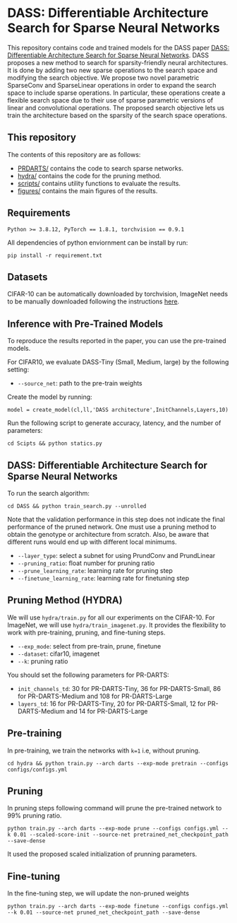 # DASS: Differentiable Architecture Search for Sparse Neural Networks

This repository contains code and trained models for the DASS paper [DASS: Differentiable Architecture Search for Sparse Neural Networks](https://dl.acm.org/doi/10.1145/3609385).
DASS proposes a new method to search for sparsity-friendly neural architectures. It is done by adding two new sparse operations to the search space and modifying the search objective. We propose two novel parametric SparseConv and SparseLinear operations in order to expand the search space to include sparse operations. In particular, these operations create a flexible search space due to their use of sparse parametric versions of linear and convolutional operations. The proposed search objective lets us train the architecture based on the sparsity of the search space operations.

## This repository

The contents of this repository are as follows:

* [PRDARTS/](DASS) contains the code to search sparse networks.
* [hydra/](hydra) contains the code for the pruning method.
* [scripts/](scripts) contains utility functions to evaluate the results.
* [figures/](figures) contains the main figures of the results.

## Requirements
```
Python >= 3.8.12, PyTorch == 1.8.1, torchvision == 0.9.1
```
All dependencies of python enviornment can be install by run:

```
pip install -r requirement.txt
```

## Datasets
CIFAR-10 can be automatically downloaded by torchvision, ImageNet needs to be manually downloaded following the instructions [here](https://github.com/pytorch/examples/tree/master/imagenet).

## Inference with Pre-Trained Models

To reproduce the results reported in the paper, you can use the pre-trained models.

For CIFAR10, we evaluate DASS-Tiny (Small, Medium, large) by the following setting:

- `--source_net`: path to the pre-train weights

Create the model by running:

```
model = create_model(cl,ll,'DASS architecture',InitChannels,Layers,10)
```

Run the following script to generate accuracy, latency, and the number of parameters:

```
cd Scipts && python statics.py 
```

## DASS: Differentiable Architecture Search for Sparse Neural Networks
To run the search algorithm:

```
cd DASS && python train_search.py --unrolled   
```
Note that the validation performance in this step does not indicate the final performance of the pruned network. One must use a pruning method to obtain the genotype or architecture from scratch. Also, be aware that different runs would end up with different local minimums.

- `--layer_type`: select a subnet for using PrundConv and PrundLinear 
- `--pruning_ratio`: float number for pruning ratio
- `--prune_learning_rate`: learning rate for pruning step
- `--finetune_learning_rate`: learning rate for finetuning step

## Pruning Method (HYDRA)

We will use `hydra/train.py` for all our experiments on the CIFAR-10. For ImageNet, we will use `hydra/train_imagenet.py`. It provides the flexibility to work with pre-training, pruning, and fine-tuning steps.

- `--exp_mode`: select from pre-train, prune, finetune
- `--dataset`: cifar10, imagenet
- `--k`: pruning ratio

You should set the following parameters for PR-DARTS:

- `init_channels_td`: 30 for PR-DARTS-Tiny, 36 for PR-DARTS-Small, 86 for PR-DARTS-Medium and 108 for PR-DARTS-Large
- `layers_td`: 16 for PR-DARTS-Tiny, 20 for PR-DARTS-Small, 12 for PR-DARTS-Medium and 14 for PR-DARTS-Large

## Pre-training

In pre-training, we train the networks with `k=1` i.e, without pruning.

`cd hydra && python train.py --arch darts --exp-mode pretrain --configs configs/configs.yml `


## Pruning

In pruning steps following command will prune the pre-trained  network to 99% pruning ratio.

`python train.py --arch darts --exp-mode prune --configs configs.yml --k 0.01 --scaled-score-init --source-net pretrained_net_checkpoint_path --save-dense`

It used the proposed scaled initialization of prunning parameters. 


## Fine-tuning

In the fine-tuning step, we will update the non-pruned weights 

`python train.py --arch darts --exp-mode finetune --configs configs.yml --k 0.01 --source-net pruned_net_checkpoint_path --save-dense `





